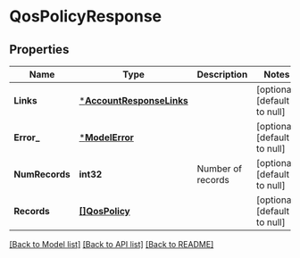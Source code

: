 # QosPolicyResponse

## Properties
Name | Type | Description | Notes
------------ | ------------- | ------------- | -------------
**Links** | [***AccountResponseLinks**](account_response__links.md) |  | [optional] [default to null]
**Error_** | [***ModelError**](error.md) |  | [optional] [default to null]
**NumRecords** | **int32** | Number of records | [optional] [default to null]
**Records** | [**[]QosPolicy**](qos_policy.md) |  | [optional] [default to null]

[[Back to Model list]](../README.md#documentation-for-models) [[Back to API list]](../README.md#documentation-for-api-endpoints) [[Back to README]](../README.md)


